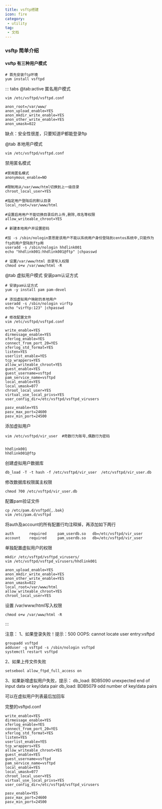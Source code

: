 ```yaml
---
title: vsftp搭建
icon: fire
category:
 - utility
tag:
 - 文档
---
```


### vsftp 简单介绍

#### vsftp 有三种用户模式

```shell
# 首先安装ftp环境
yum install vsftpd
```

::: tabs
@tab:active  匿名用户模式

```text
vim /etc/vsftpd/vsftpd.conf
```

```shell
anon_root=/var/www/
anon_upload_enable=YES
anon_mkdir_write_enable=YES
anon_other_write_enable=YES
anon_umask=022
```
缺点：安全性很差，只要知道IP都能登录ftp

@tab 本地用户模式
```text
vim /etc/vsftpd/vsftpd.conf
```

禁用匿名模式
```shell
#禁用匿名模式
anonymous_enable=NO

#限制用从/var/www/html切换到上一级目录
chroot_local_user=YES

#指定用户登陆后的默认目录
local_root=/var/www/html

#设置启用用户不能切换目录后的上传,删除,改名等权限
allow_writeable_chroot=YES
```

```shell
# 新建本地用户并设置密码

#加 -s /sbin/nologin意思是该用户不能以系统用户身份登陆到centos系统中,只能作为ftp的用户登陆到ftp用
useradd -s /sbin/nologin hhdlink001
echo "hhdlink001:hhdlink001@ftp" |chpasswd

# 设置/var/www/html 目录写入权限
chmod o+w /var/www/html -R
```


@tab 虚拟用户模式
安装pam认证方式

```shell
# 安装pam认证方式
yum -y install pam pam-devel
```

```shell
# 添加虚拟用户映射的本地用户
useradd -s /sbin/nologin virftp
echo "virftp:123" |chpasswd
```

```shell
# 修改配置文件
vim /etc/vsftpd/vsftpd.conf
```

```shell
write_enable=YES
dirmessage_enable=YES
xferlog_enable=YES
connect_from_port_20=YES
xferlog_std_format=YES
listen=YES
userlist_enable=YES
tcp_wrappers=YES
allow_writeable_chroot=YES
guest_enable=YES
guest_username=vsftpd
pam_service_name=vsftpd
local_enable=YES
local_umask=077
chroot_local_user=YES
virtual_use_local_privs=YES
user_config_dir=/etc/vsftpd/vsftpd_virusers

pasv_enable=YES
pasv_max_port=24600
pasv_min_port=24500
```

添加虚拟用户
```shell
vim /etc/vsftpd/vir_user  #奇数行为账号,偶数行为密码

			
hhdlink001
hhdlink001@ftp
```

创建虚拟用户数据库
```shell
db_load -T -t hash -f /etc/vsftpd/vir_user  /etc/vsftpd/vir_user.db
```

修改数据库权限属主权限
```shell
chmod 700 /etc/vsftpd/vir_user.db
```

配置pam验证文件
```shell
cp /etc/pam.d/vsftpd{,.bak}
vim /etc/pam.d/vsftpd
```

将auth及account的所有配置行均注释掉，再添加如下两行
```shell
auth       required     pam_userdb.so   db=/etc/vsftpd/vir_user  
account    required     pam_userdb.so   db=/etc/vsftpd/vir_user
```

单独配置虚拟用户的权限
```shell
mkdir /etc/vsftpd/vsftpd_virusers/
vim /etc/vsftpd/vsftpd_virusers/hhdlink001
```

```shell
anon_upload_enable=YES
anon_mkdir_write_enable=YES
anon_other_write_enable=YES
anon_umask=022
local_root=/var/www/html
allow_writeable_chroot=YES
chroot_local_user=YES
```

设置 /var/www/html写入权限
```shell
chmod o+w /var/www/html -R
```
:::

注意： 
1、如果登录失败！提示：500 OOPS: cannot locate user entry:vsftpd
```shell
groupadd vsftpd 
adduser -g vsftpd -s /sbin/nologin vsftpd 
systemctl restart vsftpd
```

2、如果上传文件失败
```shell
setsebool allow_ftpd_full_access on
```

3、如果新增虚拟用户失败，提示：
db_load: BDB5090 unexpected end of input data or key/data pair 
db_load: BDB5079 odd number of key/data pairs

可以在虚拟用户列表最后加回车

完整的vsftpd.conf
```text
write_enable=YES
dirmessage_enable=YES
xferlog_enable=YES
connect_from_port_20=YES
xferlog_std_format=YES
listen=YES
userlist_enable=YES
tcp_wrappers=YES
allow_writeable_chroot=YES
guest_enable=YES
guest_username=vsftpd
pam_service_name=vsftpd
local_enable=YES
local_umask=077
chroot_local_user=YES
virtual_use_local_privs=YES
user_config_dir=/etc/vsftpd/vsftpd_virusers

pasv_enable=YES
pasv_max_port=24600
pasv_min_port=24500

```

